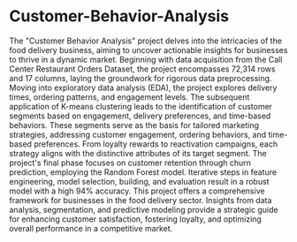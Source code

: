 # Customer-Behavior-Analysis
The "Customer Behavior Analysis" project delves into the intricacies of the food delivery business, aiming to uncover actionable insights for businesses to thrive in a dynamic market. Beginning with data acquisition from the Call Center Restaurant Orders Dataset, the project encompasses 72,314 rows and 17 columns, laying the groundwork for rigorous data preprocessing. 
Moving into exploratory data analysis (EDA), the project explores delivery times, ordering patterns, and engagement levels. The subsequent application of K-means clustering leads to the identification of customer segments based on engagement, delivery preferences, and time-based behaviors. 
These segments serve as the basis for tailored marketing strategies, addressing customer engagement, ordering behaviors, and time-based preferences. From loyalty rewards to reactivation campaigns, each strategy aligns with the distinctive attributes of its target segment. 
The project's final phase focuses on customer retention through churn prediction, employing the Random Forest model. Iterative steps in feature engineering, model selection, building, and evaluation result in a robust model with a high 94% accuracy. 
This project offers a comprehensive framework for businesses in the food delivery sector. Insights from data analysis, segmentation, and predictive modeling provide a strategic guide for enhancing customer satisfaction, fostering loyalty, and optimizing overall performance in a competitive market. 
